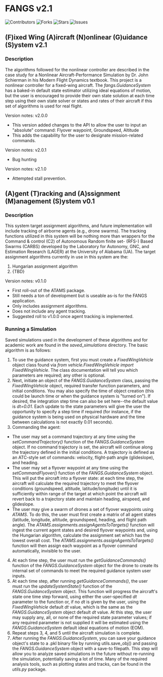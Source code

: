 # FANGS v2.1

<!-- <a href="https://join.slack.com/t/ngc-goz8665/shared_invite/zt-r01kumfq-dQUT3c95BxEP_fnk4yJFfQ">
<img alt="Join us on Slack" src="https://raw.githubusercontent.com/netlify/netlify-cms/master/website/static/img/slack.png" width="165"/>
</a> -->

![Contributors](https://img.shields.io/github/contributors/ahspringer/FANGS?style=plastic)
![Forks](https://img.shields.io/github/forks/ahspringer/FANGS?style=plastic)
![Stars](https://img.shields.io/github/stars/ahspringer/FANGS?style=plastic)
![Issues](https://img.shields.io/github/issues/ahspringer/FANGS?style=plastic)

## (F)ixed Wing (A)ircraft (N)onlinear (G)uidance (S)ystem v2.1

### Description

The algorithms followed for the nonlinear controller are described in the case study for a Nonlinear Aircraft-Performance Simulation by Dr. John Schierman in his Modern Flight Dynamics textbook. This project is a nonlinear controller for a fixed-wing aircraft. The _fangs.GuidanceSystem_ has a baked-in default state estimator utilizing ideal equations of motion, but the user is encouraged to provide their own state solution at each time step using their own state solver or states and rates of their aircraft if this set of algorithms is used for real flight.

Version notes: v2.0.0
- This version added changes to the API to allow the user to input an "absolute" command: Flyover waypoint, Groundspeed, Altitude
- This adds the capability for the user to designate mission-related commands.

Version notes: v2.0.1
- Bug hunting

Version notes: v2.1.0
- Attempted stall prevention.

## (A)gent (T)racking and (A)ssignment (M)anagement (S)ystem v0.1

### Description

This system target assignment algorithms, and future implementation will include tracking of airborne agents (e.g., drone swarms). The tracking functions utilized in this system will be nothing more than wrappers for the Command & control (C2) of Autonomous Random finite set- (RFS-) Based Swarms (CARBS) developed by the Laboratory for Autonomy, GNC,
and Estimation Research (LAGER) at the University of Alabama (UA). The target assignment algorithms currently in use in this system are the:
1. Hungarian assignment algorithm
2. {TBD}

Version notes: v0.1.0
- First roll-out of the ATAMS package.
- Still needs a ton of development but is useable as-is for the FANGS application.
- Only includes assignment algorithms.
- Does not include any agent tracking.
- Suggested roll to v1.0.0 once agent tracking is implemented.

### Running a Simulation

Saved simulations used in the development of these algorithms and for academic work are found in the *saved_simulations* directory. The basic algorithm is as follows:

1. To use the guidance system, first you must create a _FixedWingVehicle_ object class found via _from vehicle.FixedWingVehicle import FixedWingVehicle_. The class documentation will tell you which parameters are required; any other is optional.
2. Next, initiate an object of the _FANGS.GuidanceSystem_ class, passing the _FixedWingVehicle_ object, required transfer function parameters, and initial conditions. You may also specify the time of object creation (this could be launch time or when the guidance system is "turned on"). If desired, the integration step time can also be set here--the default value is _dt=0.01_. Each update to the state parameters will give the user the opportunity to specify a step time if required (for instance, if the guidance system is being used on physical hardware and the time between calculations is not exactly 0.01 seconds).
3. Commanding the agent:
- The user may set a command trajectory at any time using the _setCommandTrajectory()_ function of the _FANGS.GuidanceSystem_ object. If no command trajectory is set, the aircraft will continue along the trajectory defined in the initial conditions. A trajectory is defined as an ATC-style set of commands: velocity, flight-path angle (glideslope), and heading.
- The user may set a flyover waypoint at any time using the _setCommandFlyover()_ function of the _FANGS.GuidanceSystem_ object. This will put the aircraft into a flyover state: at each time step, the aircraft will calculate the required trajectory to meet the flyover conditions (groundspeed, altitude, latitude/longitude) until it is sufficiently within range of the target at which point the aircraft will revert back to a trajectory state and maintain heading, airspeed, and glideslope.
- The user may give a swarm of drones a set of flyover waypoints using _ATAMS_. To do this, the user must first create a matrix of all agent states (latitude, longitude, altitude, groundspeed, heading, and flight path angle). The _ATAMS.assignments.assignAgentsToTargets()_ function will ingest the current agent states and desired flyover waypoints and, using the Hungarian algorithm, calculate the assignment set which has the lowest overall cost. The _ATAMS.assignments.assignAgentsToTargets()_ function will then assign each waypoint as a flyover command automatically, invisible to the user.
4. At each time step, the user must run the _getGuidanceCommands()_ function of the _FANGS.GuidanceSystem_ object for the drone to create its internal set of commands to meet the required guidance system user inputs.
5. At each time step, after running _getGuidanceCommands()_, the user must run the _updateSystemState()_ function of the _FANGS.GuidanceSystem_ object. This function will progress the aircraft's state one time step forward, using either the user-specified _dt_ parameter to the function or, if no _dt_ is given by the user, using the _FixedWingVehicle_ default _dt_ value, which is the same as the _FANGS.GuidanceSystem_ object default _dt_ value. At this step, the user may supply any, all, or none of the required state parameter values; if any required parameter is not supplied it will be estimated using the _FANGS.GuidanceSystem_ default ideal equations of motion (EOM).
6. Repeat steps 3, 4, and 5 until the aircraft simulation is complete.
7. After running the _FANGS.GuidanceSystem_, you can save your guidance object's state to a .pkl binary file by running utils.save_obj() and passing the _FANGS.GuidanceSystem_ object with a save-to filepath. This step will allow you to analyze saved simulations in the future without re-running the simulation, potentially saving a lot of time. Many of the required analysis tools, such as plotting states and tracks, can be found in the _utils.py_ package.
